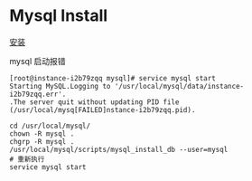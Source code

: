 # Mysql Install

[安装](https://www.cnblogs.com/duanrantao/p/8988116.html)

mysql 启动报错

```shell
[root@instance-i2b79zqq mysql]# service mysql start
Starting MySQL.Logging to '/usr/local/mysql/data/instance-i2b79zqq.err'.
.The server quit without updating PID file (/usr/local/mysq[FAILED]nstance-i2b79zqq.pid).

```

```shell
cd /usr/local/mysql/
chown -R mysql .
chgrp -R mysql .
/usr/local/mysql/scripts/mysql_install_db --user=mysql
# 重新执行 
service mysql start
```

